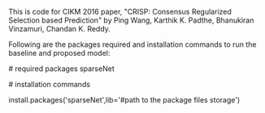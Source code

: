 This is code for CIKM 2016 paper, "CRISP: Consensus Regularized Selection based Prediction" by Ping Wang, Karthik K. Padthe, Bhanukiran Vinzamuri, Chandan K. Reddy.

Following are the packages required and installation commands to run the baseline and proposed model:

\# required packages sparseNet

\# installation commands

install.packages('sparseNet',lib='#path to the package files storage')
